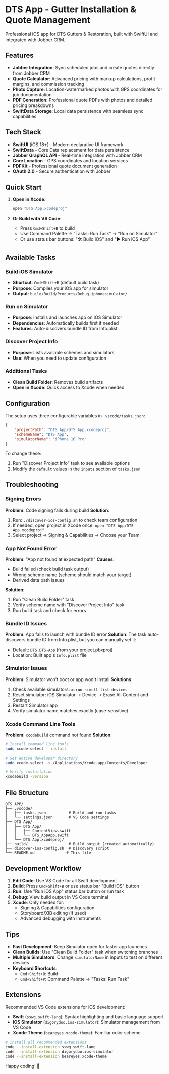 # DTS App - Gutter Installation & Quote Management

Professional iOS app for DTS Gutters & Restoration, built with SwiftUI and integrated with Jobber CRM.

## Features
- **Jobber Integration**: Sync scheduled jobs and create quotes directly from Jobber CRM
- **Quote Calculator**: Advanced pricing with markup calculations, profit margins, and commission tracking
- **Photo Capture**: Location-watermarked photos with GPS coordinates for job documentation
- **PDF Generation**: Professional quote PDFs with photos and detailed pricing breakdowns
- **SwiftData Storage**: Local data persistence with seamless sync capabilities

## Tech Stack
- **SwiftUI** (iOS 18+) - Modern declarative UI framework
- **SwiftData** - Core Data replacement for data persistence
- **Jobber GraphQL API** - Real-time integration with Jobber CRM
- **Core Location** - GPS coordinates and location services
- **PDFKit** - Professional quote document generation
- **OAuth 2.0** - Secure authentication with Jobber

## Quick Start

1. **Open in Xcode**:
   ```bash
   open "DTS App.xcodeproj"
   ```

2. **Or Build with VS Code**:
   - Press `Cmd+Shift+B` to build
   - Use Command Palette → "Tasks: Run Task" → "Run on Simulator"
   - Or use status bar buttons: "🛠️ Build iOS" and "▶️ Run iOS App"

## Available Tasks

### Build iOS Simulator
- **Shortcut**: `Cmd+Shift+B` (default build task)
- **Purpose**: Compiles your iOS app for simulator
- **Output**: `build/Build/Products/Debug-iphonesimulator/`

### Run on Simulator
- **Purpose**: Installs and launches app on iOS Simulator
- **Dependencies**: Automatically builds first if needed
- **Features**: Auto-discovers bundle ID from Info.plist

### Discover Project Info
- **Purpose**: Lists available schemes and simulators
- **Use**: When you need to update configuration

### Additional Tasks
- **Clean Build Folder**: Removes build artifacts
- **Open in Xcode**: Quick access to Xcode when needed

## Configuration

The setup uses three configurable variables in `.vscode/tasks.json`:

```json
{
    "projectPath": "DTS App/DTS App.xcodeproj",
    "schemeName": "DTS App",
    "simulatorName": "iPhone 16 Pro"
}
```

To change these:
1. Run "Discover Project Info" task to see available options
2. Modify the `default` values in the `inputs` section of `tasks.json`

## Troubleshooting

### Signing Errors
**Problem**: Code signing fails during build
**Solution**:
1. Run: `./discover-ios-config.sh` to check team configuration
2. If needed, open project in Xcode once: `open "DTS App/DTS App.xcodeproj"`
3. Select project → Signing & Capabilities → Choose your Team

### App Not Found Error
**Problem**: "App not found at expected path"
**Causes**:
- Build failed (check build task output)
- Wrong scheme name (scheme should match your target)
- Derived data path issues

**Solution**:
1. Run "Clean Build Folder" task
2. Verify scheme name with "Discover Project Info" task
3. Run build task and check for errors

### Bundle ID Issues
**Problem**: App fails to launch with bundle ID error
**Solution**: The task auto-discovers bundle ID from Info.plist, but you can manually set it:
- Default: `DTS.DTS-App` (from your project.pbxproj)
- Location: Built app's `Info.plist` file

### Simulator Issues
**Problem**: Simulator won't boot or app won't install
**Solutions**:
1. Check available simulators: `xcrun simctl list devices`
2. Reset simulator: iOS Simulator → Device → Erase All Content and Settings
3. Restart Simulator app
4. Verify simulator name matches exactly (case-sensitive)

### Xcode Command Line Tools
**Problem**: `xcodebuild` command not found
**Solution**:
```bash
# Install command line tools
sudo xcode-select --install

# Set active developer directory
sudo xcode-select -s /Applications/Xcode.app/Contents/Developer

# Verify installation
xcodebuild -version
```

## File Structure

```
DTS APP/
├── .vscode/
│   ├── tasks.json          # Build and run tasks
│   └── settings.json       # VS Code settings
├── DTS App/
│   ├── DTS App/
│   │   ├── ContentView.swift
│   │   └── DTS_AppApp.swift
│   └── DTS App.xcodeproj/
├── build/                  # Build output (created automatically)
├── discover-ios-config.sh  # Discovery script
└── README.md              # This file
```

## Development Workflow

1. **Edit Code**: Use VS Code for all Swift development
2. **Build**: Press `Cmd+Shift+B` or use status bar "Build iOS" button
3. **Run**: Use "Run iOS App" status bar button or run task
4. **Debug**: View build output in VS Code terminal
5. **Xcode**: Only needed for:
   - Signing & Capabilities configuration
   - Storyboard/XIB editing (if used)
   - Advanced debugging with Instruments

## Tips

- **Fast Development**: Keep Simulator open for faster app launches
- **Clean Builds**: Use "Clean Build Folder" task when switching branches
- **Multiple Simulators**: Change `simulatorName` in inputs to test on different devices
- **Keyboard Shortcuts**:
  - `Cmd+Shift+B`: Build
  - `Cmd+Shift+P`: Command Palette → "Tasks: Run Task"

## Extensions

Recommended VS Code extensions for iOS development:

- **Swift** (`sswg.swift-lang`): Syntax highlighting and basic language support
- **iOS Simulator** (`digorydoo.ios-simulator`): Simulator management from VS Code
- **Xcode Theme** (`beareyes.xcode-theme`): Familiar color scheme

```bash
# Install all recommended extensions
code --install-extension sswg.swift-lang
code --install-extension digorydoo.ios-simulator
code --install-extension beareyes.xcode-theme
```

Happy coding! 🎉
